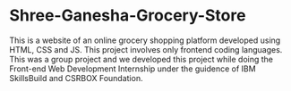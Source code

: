 # Shree-Ganesha-Grocery-Store
This is a website of an online grocery shopping platform developed using HTML, CSS and JS. This project involves only frontend coding languages. This was a group project and we developed this project while doing the Front-end Web Development Internship under the guidence of IBM SkillsBuild and CSRBOX Foundation.

